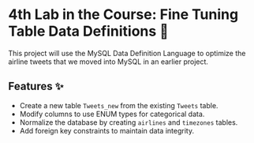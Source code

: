 # 4th Lab in the Course: Fine Tuning Table Data Definitions 💫
This project will use the MySQL Data Definition Language to optimize the airline tweets that we moved into MySQL in an earlier project.

## Features ✨
- Create a new table `Tweets_new` from the existing `Tweets` table.
- Modify columns to use ENUM types for categorical data.
- Normalize the database by creating `airlines` and `timezones` tables.
- Add foreign key constraints to maintain data integrity.
